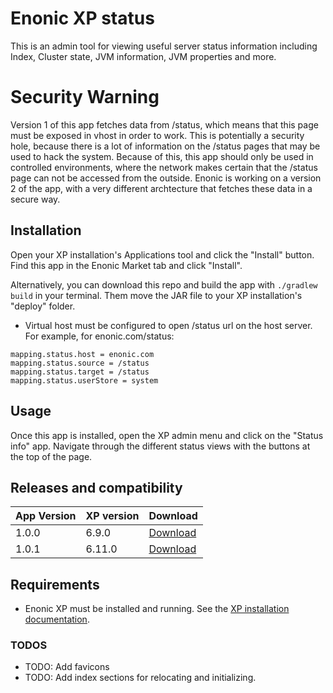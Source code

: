 # Enonic XP status

This is an admin tool for viewing useful server status information including
Index, Cluster state, JVM information, JVM properties and more.

# Security Warning

Version 1 of this app fetches data from /status, which means that this page must be exposed in vhost in order to work.  This is potentially a security hole, because there is a lot of information on the /status pages that may be used to hack the system.
Because of this, this app should only be used in controlled environments, where the network makes certain that the /status page can not be accessed from the outside.
Enonic is working on a version 2 of the app, with a very different archtecture that fetches these data in a secure way.

## Installation

Open your XP installation's Applications tool and click the "Install" button.
Find this app in the Enonic Market tab and click "Install".

Alternatively, you can download this repo and build the app with `./gradlew build`
in your terminal. Them move the JAR file to your XP installation's "deploy" folder.

* Virtual host must be configured to open /status url on the host server. For example, for enonic.com/status:
```
mapping.status.host = enonic.com
mapping.status.source = /status
mapping.status.target = /status
mapping.status.userStore = system
```

## Usage

Once this app is installed, open the XP admin menu and click on the "Status info" app.
Navigate through the different status views with the buttons at the top of the page.

## Releases and compatibility

| App Version   | XP version | Download |
| ------------- | ---------- | -------- |
| 1.0.0 | 6.9.0  | [Download](http://repo.enonic.com/public/com/enonic/app/status/1.0.0/status-1.0.0.jar) |
| 1.0.1 | 6.11.0 | [Download](http://repo.enonic.com/public/com/enonic/app/status/1.0.1/status-1.0.1.jar) |


## Requirements

* Enonic XP must be installed and running. See the
[XP installation documentation](http://xp.readthedocs.org/en/stable/getstarted/index.html).

### TODOS

* TODO: Add favicons
* TODO: Add index sections for relocating and initializing.
